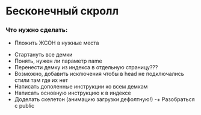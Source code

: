 # Бесконечный скролл

### Что нужно сделать:
+ Пложить ЖСОН в нужные места
- Стартануть все демки
- Понять, нужен ли параметр name
- Перенести демку из индекса в отдельную страницу???  
- Возможно, добавить исключения чтобы в head не подключались стили там где их нет 
- Написать дополенные инструкции ко всем демкам
- Написать основную инструкцию к в индексе
- Доделать скелетон (анимацию загрузки дефолтную!)
-+ Разобраться с public